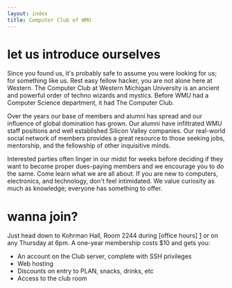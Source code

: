 ```yaml
---
layout: index
title: Computer Club of WMU
---
```


let us introduce ourselves
==========================

Since you found us, it's probably safe to assume you were looking for us; for something like us. Rest easy fellow hacker, you are not alone here at Western. The Computer Club at Western Michigan University is an ancient and powerful order of techno wizards and mystics. Before WMU had a Computer Science department, it had The Computer Club.

Over the years our base of members and alumni has spread and our influence of global domination has grown. Our alumni have infiltrated WMU staff positions and well established Silicon Valley companies. Our real-world social network of members provides a great resource to those seeking jobs, mentorship, and the fellowship of other inquisitive minds.

Interested parties often linger in our midst for weeks before deciding if they want to become proper dues-paying members and we encourage you to do the same. Come learn what we are all about. If you are new to computers, electronics, and technology, don't feel intimidated. We value curiosity as much as knowledge; everyone has something to offer.

wanna join?
===========

Just head down to Kohrman Hall, Room 2244 during [office hours] [1] or on any Thursday at 6pm. A one-year membership costs $10 and gets you:

- An account on the Club server, complete with SSH privileges
- Web hosting
- Discounts on entry to PLAN, snacks, drinks, etc
- Access to the club room

[1]: http://is.gd/KMyNmx
